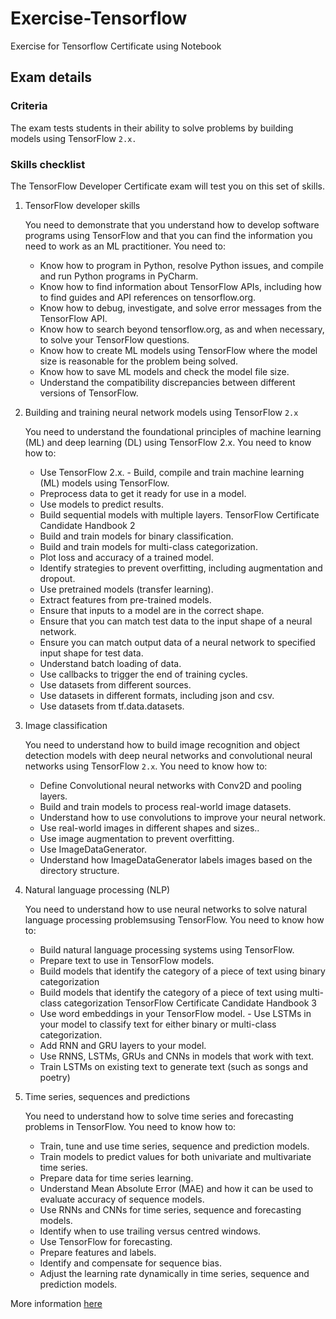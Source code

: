 # Exercise-Tensorflow

Exercise for Tensorflow Certificate using Notebook

## Exam details

### Criteria

The exam tests students in their ability to solve problems by building models using TensorFlow
`2.x.`

### Skills checklist

The TensorFlow Developer Certificate exam will test you on this set of skills.

1.  TensorFlow developer skills

    You need to demonstrate that you understand how to develop software programs using TensorFlow and
    that you can find the information you need to work as an ML practitioner. You need to:

    - Know how to program in Python, resolve Python issues, and compile and run Python programs
      in PyCharm.
    - Know how to find information about TensorFlow APIs, including how to find guides and API
      references on tensorflow.org.
    - Know how to debug, investigate, and solve error messages from the TensorFlow API.
    - Know how to search beyond tensorflow.org, as and when necessary, to solve your TensorFlow
      questions.
    - Know how to create ML models using TensorFlow where the model size is reasonable for the
      problem being solved.
    - Know how to save ML models and check the model file size.
    - Understand the compatibility discrepancies between different versions of TensorFlow.

2.  Building and training neural network models using TensorFlow `2.x`

    You need to understand the foundational principles of machine learning (ML) and deep learning (DL) using TensorFlow 2.x. You need to know how to:

    - Use TensorFlow 2.x. - Build, compile and train machine learning (ML) models using TensorFlow.
    - Preprocess data to get it ready for use in a model.
    - Use models to predict results.
    - Build sequential models with multiple layers.
      TensorFlow Certificate Candidate Handbook 2
    - Build and train models for binary classification.
    - Build and train models for multi-class categorization.
    - Plot loss and accuracy of a trained model.
    - Identify strategies to prevent overfitting, including augmentation and dropout.
    - Use pretrained models (transfer learning).
    - Extract features from pre-trained models.
    - Ensure that inputs to a model are in the correct shape.
    - Ensure that you can match test data to the input shape of a neural network.
    - Ensure you can match output data of a neural network to specified input shape for test data.
    - Understand batch loading of data.
    - Use callbacks to trigger the end of training cycles.
    - Use datasets from different sources.
    - Use datasets in different formats, including json and csv.
    - Use datasets from tf.data.datasets.

3.  Image classification

    You need to understand how to build image recognition and object detection models with deep neural networks and convolutional neural networks using TensorFlow `2.x`. You need to know how to:

    - Define Convolutional neural networks with Conv2D and pooling layers.
    - Build and train models to process real-world image datasets.
    - Understand how to use convolutions to improve your neural network.
    - Use real-world images in different shapes and sizes..
    - Use image augmentation to prevent overfitting.
    - Use ImageDataGenerator.
    - Understand how ImageDataGenerator labels images based on the directory structure.

4.  Natural language processing (NLP)

    You need to understand how to use neural networks to solve natural language processing problemsusing TensorFlow. You need to know how to:

    - Build natural language processing systems using TensorFlow.
    - Prepare text to use in TensorFlow models.
    - Build models that identify the category of a piece of text using binary categorization
    - Build models that identify the category of a piece of text using multi-class categorization
      TensorFlow Certificate Candidate Handbook 3
    - Use word embeddings in your TensorFlow model. - Use LSTMs in your model to classify text for either binary or multi-class categorization.
    - Add RNN and GRU layers to your model.
    - Use RNNS, LSTMs, GRUs and CNNs in models that work with text.
    - Train LSTMs on existing text to generate text (such as songs and poetry)

5.  Time series, sequences and predictions

    You need to understand how to solve time series and forecasting problems in TensorFlow. You need to know how to:

    - Train, tune and use time series, sequence and prediction models.
    - Train models to predict values for both univariate and multivariate time series.
    - Prepare data for time series learning.
    - Understand Mean Absolute Error (MAE) and how it can be used to evaluate accuracy of
      sequence models.
    - Use RNNs and CNNs for time series, sequence and forecasting models.
    - Identify when to use trailing versus centred windows.
    - Use TensorFlow for forecasting.
    - Prepare features and labels.
    - Identify and compensate for sequence bias.
    - Adjust the learning rate dynamically in time series, sequence and prediction models.

More information [here](https://www.tensorflow.org/extras/cert/TF_Certificate_Candidate_Handbook.pdf)
